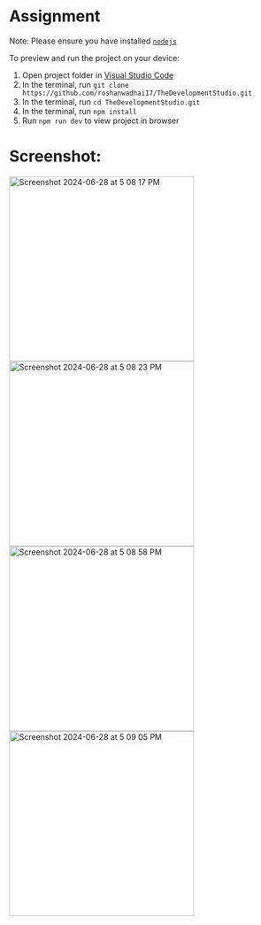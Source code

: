 
  # Assignment

  Note: Please ensure you have installed <code><a href="https://nodejs.org/en/download/">nodejs</a></code>

  To preview and run the project on your device:
  1) Open project folder in <a href="https://code.visualstudio.com/download">Visual Studio Code</a>
  2) In the terminal, run `git clone https://github.com/roshanwadhai17/TheDevelopmentStudio.git`
  3) In the terminal, run `cd TheDevelopmentStudio.git`
  4) In the terminal, run `npm install`
  5) Run `npm run dev` to view project in browser

  # Screenshot:
<img width="334" alt="Screenshot 2024-06-28 at 5 08 17 PM" src="https://github.com/roshanwadhai17/TheDevelopmentStudio/assets/114663888/155819c4-2e58-4937-a7e9-7799f94912f6">
<img width="334" alt="Screenshot 2024-06-28 at 5 08 23 PM" src="https://github.com/roshanwadhai17/TheDevelopmentStudio/assets/114663888/fd39f445-c7f3-4185-9ad7-25bc23786c57">
<img width="334" alt="Screenshot 2024-06-28 at 5 08 58 PM" src="https://github.com/roshanwadhai17/TheDevelopmentStudio/assets/114663888/61908b58-8495-499d-b123-3b164fbcd26a">
<img width="334" alt="Screenshot 2024-06-28 at 5 09 05 PM" src="https://github.com/roshanwadhai17/TheDevelopmentStudio/assets/114663888/75c53714-df83-461f-9760-e0e19fcbfef0">
